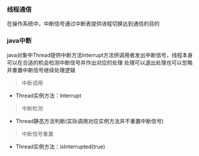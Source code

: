 ### 线程通信
在操作系统中，中断信号通过中断表提供进程切换达到通信的目的
### java中断
java对象中Thread提供中断方法Interrupt方法供调用者发出中断信号，线程本身可以在合适的机会检测中断信号并作出对应的处理
处理可以退出处理也可以忽略并重置中断信号继续处理逻辑

> 中断调用
- Thread实例方法：Interrupt
> 中断检测
- Thread静态方法判断(实际调用对应实例方法并不重置中断信号)
> 中断信号重置
- Thread实例方法：isInterrupted(true) 